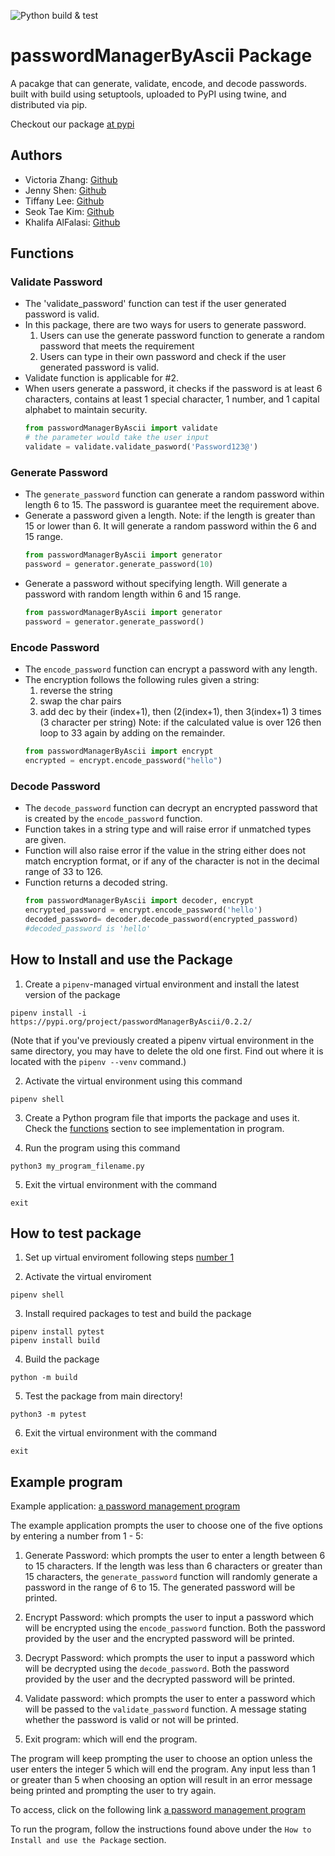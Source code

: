 ![Python build & test](https://github.com/software-students-fall2022/python-package-exercise-project-3-team-11/actions/workflows/build.yaml/badge.svg)

# passwordManagerByAscii Package
A pacakge that can generate, validate, encode, and decode passwords. built with build using setuptools, uploaded to PyPI using twine, and distributed via pip.

Checkout our package [at pypi](https://pypi.org/project/passwordManagerByAscii/0.2.3/)

## Authors
- Victoria Zhang: [Github](https://github.com/Ruixi-Zhang)
- Jenny Shen: [Github](https://github.com/JennyShen10792)
- Tiffany Lee: [Github](https://github.com/les5185)
- Seok Tae Kim: [Github](https://github.com/seoktaekim)
- Khalifa AlFalasi: [Github](https://github.com/Khalifa-AlFalasi)

## Functions
### Validate Password
- The 'validate_password' function can test if the user generated password is valid. 
- In this package, there are two ways for users to generate password. 
    1. Users can use the generate password function to generate a random password that meets the requirement
    2. Users can type in their own password and check if the user generated password is valid. 
- Validate function is applicable for #2. 
- When users generate a password, it checks if the password is at least 6 characters, contains at least 1 special character, 1 number, and 1 capital alphabet to maintain security. 
    ```python
    from passwordManagerByAscii import validate
    # the parameter would take the user input
    validate = validate.validate_pasword('Password123@')
    ```

### Generate Password
- The `generate_password` function can generate a random password within length 6 to 15. The password is guarantee meet the requirement above.
- Generate a password given a length. Note: if the length is greater than 15 or lower than 6. It will generate a random password  within the 6 and 15 range.
    ```python
    from passwordManagerByAscii import generator
    password = generator.generate_password(10)
    ```
- Generate a password without specifying length. Will generate a password with random length within 6 and 15 range.
    ```python
    from passwordManagerByAscii import generator
    password = generator.generate_password()
    ```
### Encode Password
- The `encode_password` function can encrypt a password with any length.
- The encryption follows the following rules given a string: 
	1. reverse the string
	2. swap the char pairs
	3. add dec by their (index+1), then (2(index+1), then 3(index+1) 3 times (3 character per string)
	Note: if the calculated value is over 126 then loop to 33 again by adding on the remainder.
	```python
    from passwordManagerByAscii import encrypt
    encrypted = encrypt.encode_password("hello")
    ```
### Decode Password
- The `decode_password` function can decrypt an encrypted password that is created by the `encode_password` function. 
- Function takes in a string type and will raise error if unmatched types are given.
- Function will also raise error if the value in the string either does not match encryption format, or if any of the character is not in the decimal range of 33 to 126. 
- Function returns a decoded string.
    ```python
    from passwordManagerByAscii import decoder, encrypt
    encrypted_password = encrypt.encode_password('hello')
    decoded_password= decoder.decode_password(encrypted_password)
    #decoded_password is 'hello'
    ```

## How to Install and use the Package
1. Create a ```pipenv```-managed virtual environment and install the latest version of the package
```
pipenv install -i https://pypi.org/project/passwordManagerByAscii/0.2.2/
```
(Note that if you've previously created a pipenv virtual environment in the same directory, you may have to delete the old one first. Find out where it is located with the ```pipenv --venv``` command.)

2. Activate the virtual environment using this command
```
pipenv shell
```

3. Create a Python program file that imports the package and uses it. Check the [functions](#functions) section to see implementation in program.

4. Run the program using this command 
```
python3 my_program_filename.py
```

5. Exit the virtual environment with the command 
```
exit
```

## How to test package
1. Set up virtual enviroment following steps [number 1](#How-to-Install-and-use-the-Package)

2. Activate the virtual enviroment
```
pipenv shell
```
3. Install required packages to test and build the package
```
pipenv install pytest
pipenv install build
```
4. Build the package
```
python -m build
```
5. Test the package from main directory!
```
python3 -m pytest
```
6. Exit the virtual environment with the command 
```
exit
```

## Example program
Example application: [a password management program](https://github.com/software-students-fall2022/python-package-exercise-project-3-team-11/blob/main/src/test.py)

The example application prompts the user to choose one of the five options by entering a number from 1 - 5: 
1. Generate Password: which prompts the user to enter a length between 6 to 15 characters. If the length was less than 6 characters or greater than 15 characters, the `generate_password` function will randomly generate a password in the range of 6 to 15. The generated password will be printed.

2. Encrypt Password: which prompts the user to input a password which will be encrypted using the `encode_password` function. Both the password provided by the user and the encrypted password will be printed.

3. Decrypt Password: which prompts the user to input a password which will be decrypted using the `decode_password`. Both the password provided by the user and the decrypted password will be printed.

4. Validate password: which prompts the user to enter a password which will be passed to the `validate_password` function. A message stating whether the password is valid or not will be printed.

5. Exit program: which will end the program. 

The program will keep prompting the user to choose an option unless the user enters the integer 5 which will end the program. Any input less than 1 or greater than 5 when choosing an option will result in an error message being printed and prompting the user to try again.

To access, click on the following link [a password management program](https://github.com/software-students-fall2022/python-package-exercise-project-3-team-11/blob/main/src/test.py)

To run the program, follow the instructions found above under the `How to Install and use the Package` section.


